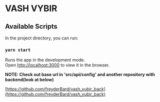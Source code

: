 # VASH VYBIR

## Available Scripts

In the project directory, you can run:

### `yarn start`

Runs the app in the development mode.\
Open [http://localhost:3000](http://localhost:3000) to view it in the browser.


**NOTE: Check out base url in 'src/api/config' and another repository with backend(look at below)**

[https://github.com/freyderBard/vash_vubir_back](https://github.com/freyderBard/vash_vubir_back)
